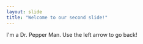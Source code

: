 ```yaml
---
layout: slide
title: "Welcome to our second slide!"
---
```

I'm a Dr. Pepper Man.
Use the left arrow to go back!
